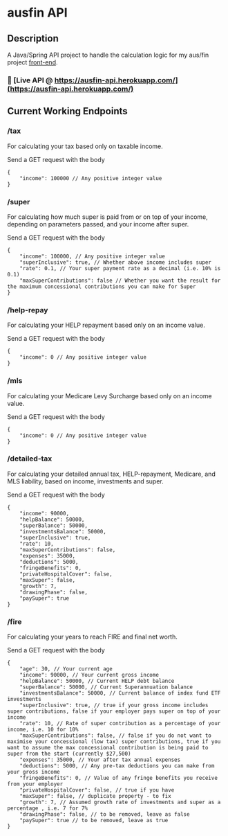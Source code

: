 # ausfin API

## Description

A Java/Spring API project to handle the calculation logic for my aus/fin project [front-end](https://github.com/austnly/ausfin).

### 🚀 [Live API @ https://ausfin-api.herokuapp.com/](https://ausfin-api.herokuapp.com/)

## Current Working Endpoints

### /tax

For calculating your tax based only on taxable income.

Send a GET request with the body

```
{
    "income": 100000 // Any positive integer value
}
```

### /super

For calculating how much super is paid from or on top of your income, depending on parameters passed, and your income after super.

Send a GET request with the body

```
{
    "income": 100000, // Any positive integer value
    "superInclusive": true, // Whether above income includes super
    "rate": 0.1, // Your super payment rate as a decimal (i.e. 10% is 0.1)
    "maxSuperContributions": false // Whether you want the result for the maximum concessional contributions you can make for Super
}
```

### /help-repay

For calculating your HELP repayment based only on an income value.

Send a GET request with the body

```
{
    "income": 0 // Any positive integer value
}
```

### /mls

For calculating your Medicare Levy Surcharge based only on an income value.

Send a GET request with the body

```
{
    "income": 0 // Any positive integer value
}
```

### /detailed-tax

For calculating your detailed annual tax, HELP-repayment, Medicare, and MLS liability, based on income, investments and super.

Send a GET request with the body

```
{
    "income": 90000,
    "helpBalance": 50000,
    "superBalance": 50000,
    "investmentsBalance": 50000,
    "superInclusive": true,
    "rate": 10,
    "maxSuperContributions": false,
    "expenses": 35000,
    "deductions": 5000,
    "fringeBenefits": 0,
    "privateHospitalCover": false,
    "maxSuper": false,
    "growth": 7,
    "drawingPhase": false,
    "paySuper": true
}
```

### /fire

For calculating your years to reach FIRE and final net worth.

Send a GET request with the body

```
{
    "age": 30, // Your current age
    "income": 90000, // Your current gross income
    "helpBalance": 50000, // Current HELP debt balance
    "superBalance": 50000, // Current Superannuation balance
    "investmentsBalance": 50000, // Current balance of index fund ETF investments
    "superInclusive": true, // true if your gross income includes super contributions, false if your employer pays super on top of your income
    "rate": 10, // Rate of super contribution as a percentage of your income, i.e. 10 for 10%
    "maxSuperContributions": false, // false if you do not want to maximise your concessional (low tax) super contributions, true if you want to assume the max concessional contribution is being paid to super from the start (currently $27,500)
    "expenses": 35000, // Your after tax annual expenses
    "deductions": 5000, // Any pre-tax deductions you can make from your gross income
    "fringeBenefits": 0, // Value of any fringe benefits you receive from your employer
    "privateHospitalCover": false, // true if you have
    "maxSuper": false, // duplicate property - to fix
    "growth": 7, // Assumed growth rate of investments and super as a percentage , i.e. 7 for 7%
    "drawingPhase": false, // to be removed, leave as false
    "paySuper": true // to be removed, leave as true
}
```
